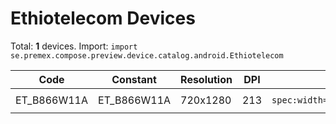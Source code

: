 # Ethiotelecom Devices

Total: **1** devices. Import: `import se.premex.compose.preview.device.catalog.android.Ethiotelecom`

| Code | Constant | Resolution | DPI | Compose Spec | Preview Usage |
|------|----------|------------|-----|-------------|---------------|
| ET_B866W11A | ET_B866W11A | 720x1280 | 213 | `spec:width=720px,height=1280px,dpi=213` | `@Preview(device = Ethiotelecom.ET_B866W11A)` |

<!-- Generated automatically. Do not edit manually. -->
